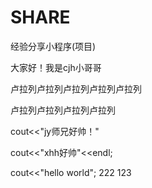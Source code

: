 # SHARE
经验分享小程序(项目)

大家好！我是cjh小哥哥

卢拉列卢拉列卢拉列卢拉列卢拉列

卢拉列卢拉列卢拉列卢拉列

cout<<"jy师兄好帅！"

cout<<"xhh好帅"<<endl;

cout<<"hello world";
222
123